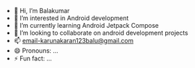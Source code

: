 - 👋 Hi, I’m Balakumar
- 👀 I’m interested in Android development
- 🌱 I’m currently learning Android Jetpack Compose
- 💞️ I’m looking to collaborate on android development projects
- 📫 email-karunakaran123balu@gmail.com
- 😄 Pronouns: ...
- ⚡ Fun fact: ...

<!---
Balakumar-2003/Balakumar-2003 is a ✨ special ✨ repository because its `README.md` (this file) appears on your GitHub profile.
You can click the Preview link to take a look at your changes.
--->
